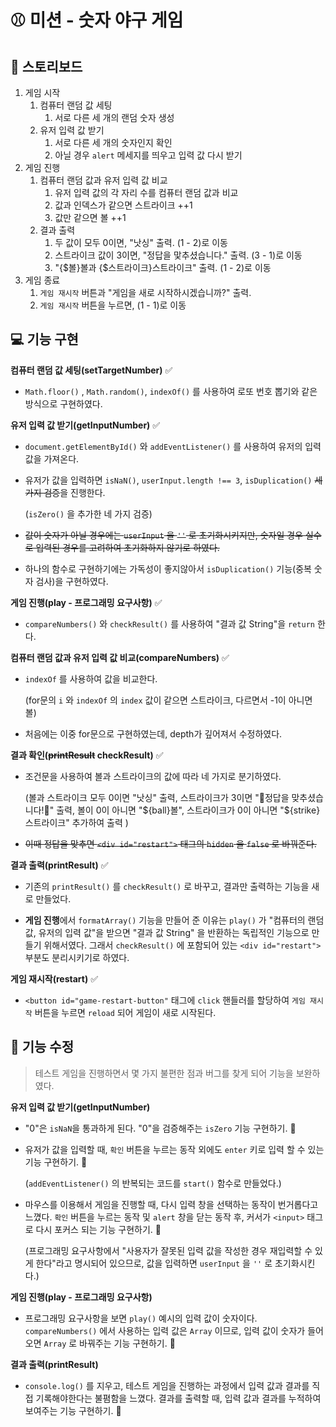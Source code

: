 # ⚾ 미션 - 숫자 야구 게임

## 📝 스토리보드

1.  게임 시작
      1. 컴퓨터 랜덤 값 세팅
            1.  서로 다른 세 개의 랜덤 숫자 생성
      2. 유저 입력 값 받기
            1. 서로 다른 세 개의 숫자인지 확인
            2. 아닐 경우 `alert` 메세지를 띄우고 입력 값 다시 받기 
2.  게임 진행
       1.  컴퓨터 랜덤 값과 유저 입력 값 비교
             1. 유저 입력 값의 각 자리 수를 컴퓨터 랜덤 값과 비교
             2. 값과 인덱스가 같으면 스트라이크 ++1
             3. 값만 같으면 볼 ++1
       2.  결과 출력
             1. 두 값이 모두 0이면, "낫싱" 출력.  (1 - 2)로 이동
             2. 스트라이크 값이 3이면,  "정답을 맟추셨습니다." 출력. (3 - 1)로 이동
             3. "{$볼}볼과 {$스트라이크}스트라이크" 출력.  (1 - 2)로 이동
3.  게임 종료
       1.  `게임 재시작` 버튼과 "게임을 새로 시작하시겠습니까?" 출력.
       2.   `게임 재시작` 버튼을 누르면,  (1 - 1)로 이동

## 💻 기능 구현 

**컴퓨터 랜덤 값 세팅(setTargetNumber)** ✅

- `Math.floor()` , `Math.random()`, `indexOf()` 를 사용하여 로또 번호 뽑기와 같은 방식으로 구현하였다.

**유저 입력 값 받기(getInputNumber)** ✅

- `document.getElementById()` 와  `addEventListener()` 를 사용하여 유저의 입력 값을 가져온다.

- 유저가 값을 입력하면 `isNaN()`,  `userInput.length !== 3`, `isDuplication()` ~~세 가지 검증~~을 진행한다.

  (`isZero()` 을 추가한 네 가지 검증)

- ~~값이 숫자가 아닐 경우에는 `userInput` 을 `''` 로 초기화시키지만, 숫자일 경우 실수로 입력된 경우를 고려하여 초기화하지 않기로 하였다.~~

- 하나의 함수로 구현하기에는 가독성이 좋지않아서 `isDuplication()` 기능(중복 숫자 검사)을 구현하였다.

**게임 진행(play - 프로그래밍 요구사항)** ✅

- `compareNumbers()` 와 `checkResult()` 를 사용하여 "결과 값 String"을 `return` 한다.

**컴퓨터 랜덤 값과 유저 입력 값 비교(compareNumbers)** ✅

- `indexOf` 를 사용하여 값을 비교한다.

  (for문의 `i` 와 `indexOf` 의 `index` 값이 같으면 스트라이크, 다르면서 -1이 아니면 볼)

- 처음에는 이중 for문으로 구현하였는데, depth가 깊어져서 수정하였다.

**결과 확인(~~printResult~~ checkResult)** ✅

- 조건문을 사용하여 볼과 스트라이크의 값에 따라 네 가지로 분기하였다.

  (볼과 스트라이크 모두 0이면 "낫싱" 출력, 스트라이크가 3이면 "🎉정답을 맞추셨습니다!🎉" 출력, 볼이 0이 아니면 "${ball}볼", 스트라이크가 0이 아니면 "${strike}스트라이크" 추가하여 출력 )
  
- ~~이때 정답을 맞추면  `<div id="restart">` 태그의 `hidden` 을 `false` 로 바꿔준다.~~

**결과 출력(printResult)** ✅

- 기존의 `printResult()` 를  `checkResult()` 로 바꾸고,  결과만 출력하는 기능을 새로 만들었다.

- **게임 진행**에서 `formatArray()` 기능을 만들어 준 이유는 `play()` 가 "컴퓨터의 랜덤 값, 유저의 입력 값"을 받으면 "결과 값 String" 을 반환하는 독립적인 기능으로 만들기 위해서였다. 그래서 `checkResult()` 에 포함되어 있는 `<div id="restart">` 부분도 분리시키기로 하였다.

**게임 재시작(restart)** ✅

- `<button id="game-restart-button"` 태그에 `click` 핸들러를 할당하여 `게임 재시작` 버튼을 누르면  `reload` 되어 게임이 새로 시작된다.

## 🔨 기능 수정

> 테스트 게임을 진행하면서 몇 가지 불편한 점과 버그를 찾게 되어 기능을 보완하였다.

**유저 입력 값 받기(getInputNumber)**

- "0"은 `isNaN`을 통과하게 된다. "0"을 검증해주는 `isZero` 기능 구현하기. 🔧

- 유저가 값을 입력할 때, `확인` 버튼을 누르는 동작 외에도 `enter` 키로 입력 할 수 있는 기능 구현하기. 🔧

  (`addEventListener()` 의 반복되는 코드를 `start()`  함수로 만들었다.)
  
- 마우스를 이용해서 게임을 진행할 때, 다시 입력 창을 선택하는 동작이 번거롭다고 느꼈다. `확인` 버튼을 누르는 동작 및 `alert` 창을 닫는 동작 후, 커서가 `<input>` 태그로 다시 포커스 되는 기능 구현하기. 🔧

  (프로그래밍 요구사항에서 "사용자가 잘못된 입력 값을 작성한 경우 재입력할 수 있게 한다"라고 명시되어 있으므로, 값을 입력하면 `userInput` 을 `''` 로 초기화시킨다.)

**게임 진행(play - 프로그래밍 요구사항)**

- 프로그래밍 요구사항을 보면 `play()` 예시의 입력 값이 숫자이다. `compareNumbers()` 에서 사용하는 입력 값은 `Array` 이므로, 입력 값이 숫자가 들어오면 `Array` 로 바꿔주는 기능 구현하기. 🔧

**결과 출력(printResult)**

- `console.log()` 를 지우고, 테스트 게임을 진행하는 과정에서 입력 값과 결과를 직접 기록해야한다는 불폄함을 느꼈다. 결과를 출력할 때, 입력 값과 결과를 누적하여 보여주는 기능 구현하기. 🔧